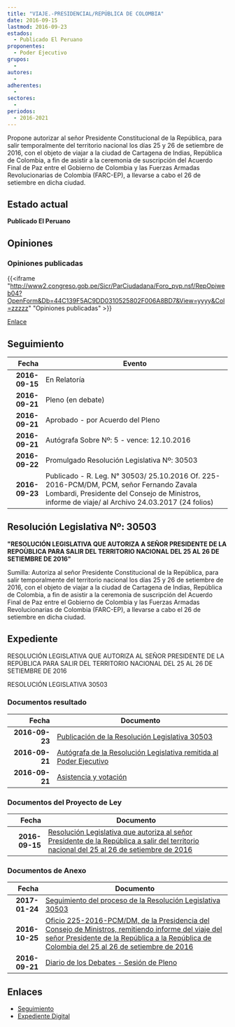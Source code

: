 ```yaml
---
title: "VIAJE.-PRESIDENCIAL/REPÚBLICA DE COLOMBIA"
date: 2016-09-15
lastmod: 2016-09-23
estados: 
  - Publicado El Peruano
proponentes: 
  - Poder Ejecutivo
grupos: 
  - 
autores: 
  - 
adherentes: 
  - 
sectores: 
  - 
periodos: 
  - 2016-2021
---
```


Propone autorizar al señor Presidente Constitucional de la República, para salir temporalmente del territorio nacional los días 25 y 26 de setiembre de 2016, con el objeto de viajar a la ciudad de Cartagena de Indias, República de Colombia, a fin de asistir a la ceremonia de suscripción del Acuerdo Final de Paz entre el Gobierno de Colombia y las Fuerzas Armadas Revolucionarias de Colombia (FARC-EP), a llevarse a cabo el 26 de setiembre en dicha ciudad.


## Estado actual

**Publicado El Peruano**

## Opiniones

### Opiniones publicadas

{{<iframe "http://www2.congreso.gob.pe/Sicr/ParCiudadana/Foro_pvp.nsf/RepOpiweb04?OpenForm&Db=44C139F5AC9DD0310525802F006A8BD7&View=yyyy&Col=zzzzz" "Opiniones publicadas" >}}

[Enlace](http://www2.congreso.gob.pe/Sicr/ParCiudadana/Foro_pvp.nsf/RepOpiweb04?OpenForm&Db=44C139F5AC9DD0310525802F006A8BD7&View=yyyy&Col=zzzzz)

## Seguimiento

| Fecha | Evento |
|------:|--------|
| **2016-09-15** | En Relatoría|
| **2016-09-21** | Pleno (en debate)|
| **2016-09-21** | Aprobado - por Acuerdo del Pleno|
| **2016-09-21** | Autógrafa Sobre Nº: 5 - vence: 12.10.2016|
| **2016-09-22** | Promulgado Resolución Legislativa Nº: 30503|
| **2016-09-23** | Publicado - R. Leg. N° 30503/ 25.10.2016 Of. 225-2016-PCM/DM, PCM, señor Fernando Zavala Lombardi, Presidente del Consejo de Ministros, informe de viaje/ al Archivo 24.03.2017 (24 folios)|

## Resolución Legislativa Nº: 30503

**"RESOLUCIÓN LEGISLATIVA QUE AUTORIZA A SEÑOR PRESIDENTE DE LA REPOÙBLICA PARA SALIR DEL TERRITORIO NACIONAL DEL 25 AL 26 DE SETIEMBRE DE 2016"**

Sumilla: Autoriza al señor Presidente Constitucional de la República, para salir temporalmente del territorio nacional los días 25 y 26 de setiembre de 2016, con el objeto de viajar a la ciudad de Cartagena de Indias, República de Colombia, a fin de asistir a la ceremonia de suscripción del Acuerdo Final de Paz entre el Gobierno de Colombia y las Fuerzas Armadas Revolucionarias de Colombia (FARC-EP), a llevarse a cabo el 26 de setiembre en dicha ciudad.


## Expediente

RESOLUCIÓN LEGISLATIVA QUE AUTORIZA AL SEÑOR PRESIDENTE DE LA REPÚBLICA PARA SALIR DEL TERRITORIO NACIONAL DEL 25 AL 26 DE SETIEMBRE DE 2016

RESOLUCIÓN LEGISLATIVA 30503


### Documentos resultado

| Fecha | Documento |
|------:|--------|
| **2016-09-23** | [Publicación de la Resolución Legislativa 30503](http://www.leyes.congreso.gob.pe/Documentos/2016_2021/ADLP/Normas_Legales/30503-RLG.pdf) |
| **2016-09-21** | [Autógrafa de la Resolución Legislativa remitida al Poder Ejecutivo](http://www.leyes.congreso.gob.pe/Documentos/2016_2021/ADLP/Texto_Aprobado/AU0026120160921.pdf) |
| **2016-09-21** | [Asistencia y votación](http://www.leyes.congreso.gob.pe/Documentos/2016_2021/Asistencia_y_Votacion/Proyectos_de_Ley/AV0026120160921.pdf) |

### Documentos del Proyecto de Ley

| Fecha | Documento |
|------:|--------|
| **2016-09-15** | [Resolución Legislativa que autoriza al señor Presidente de la República a salir del territorio nacional del 25 al 26 de setiembre de 2016](http://www.leyes.congreso.gob.pe/Documentos/2016_2021/Proyectos_de_Ley_y_de_Resoluciones_Legislativas/PL0026120160915.pdf) |

### Documentos de Anexo

| Fecha | Documento |
|------:|--------|
| **2017-01-24** | [Seguimiento del proceso de la Resolución Legislativa 30503](http://www2.congreso.gob.pe/Sicr/TraDocEstProc/Contdoc03_2011.nsf/ba75101a33765c2c05257e5400552213/dd5963a5945361eb052580c90067fb8c/$FILE/00261PL20170124.pdf) |
| **2016-10-25** | [Oficio 225-2016-PCM/DM, de la Presidencia del Consejo de Ministros, remitiendo informe del viaje del señor Presidente de la República a la República de Colombia del 25 al 26 de setiembre de 2016](http://www.leyes.congreso.gob.pe/Documentos/2016_2021/Oficios/Poder_Ejecutivo/OFICIO-225-2016-PCM-DM.pdf) |
| **2016-09-21** | [Diario de los Debates - Sesión de Pleno](http://www.leyes.congreso.gob.pe/Documentos/2016_2021/ADLP/Diario_Debates/30503_DD.pdf) |

## Enlaces 

- [Seguimiento](http://www2.congreso.gob.pe/Sicr/TraDocEstProc/CLProLey2016.nsf/f7fff46988ca05b1052578e100829cc7/fb9294f990c44ee00525802f006ac343?OpenDocument)
- [Expediente Digital](http://www2.congreso.gob.pehttp://www2.congreso.gob.pe/Sicr/TraDocEstProc/CLProLey2016.nsf/f7fff46988ca05b1052578e100829cc7/fb9294f990c44ee00525802f006ac343?OpenDocument&Click=05257FB7005EB655.eb71d0cf91d8294e05256cdf006b5706/$Body/0.1C6C)

